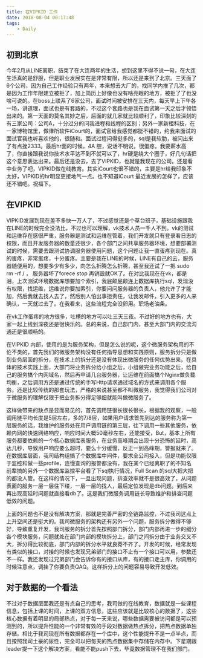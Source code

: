 ```yaml
---
title: 在VIPKID 工作
date: 2018-08-04 00:17:48
tags:
	- Daily
---
```


## 初到北京
今年2月从LINE离职，结束了在大连两年的生活，想到这里不得不说一句，在大连生活真的是舒服，但是职业发展实在是非常有限，所以还是来到了北京。三天面了6个公司，因为自己工作经验只有两年，本来想去大厂的，找同学内推了几次，都是因为工作年限建立被拒了，加上简历上好像也没有啥亮眼的地方，被拒了了也没啥可说的。在boss上联系了6家公司，面试时间被安排在三天内，每天早上下午各一场，讲道理，面试也是有套路的，不过这个套路也是我在面试第一天之后才领悟出来的。第一天面的莫名其妙之后，后面的就几家就比较顺利了，印象比较深刻的有三家公司：公司A，十分过分的问我进程和线程的区别；另外一家新橙科技，在一家博物馆里，做律所软件iCourt的，面试官给我感觉都挺不错的，约我来面试的面试官我也听喜欢他的，很随和。面试过程问得挺多的，sql是我软肋，被问出来了有点挫2333。最后hr面的时候，4A 腔，说话不明说，很蛋疼。我要薪水高了，你直接跟我说你技术水平达不到不就可以了，hr硬是绕大个圈子，好几句话把这个意思表达出来。最后还是没去，去了VIPKID，也就是我现在的公司。还是看中业务了吧，VIPKID做在线教育。其实iCourt也很不错的，主要是hr给我印象不太好，VIPKID的hr明显更接地气一点。也不知道iCourt 最近发展的怎样了，应该还不错吧。祝福下。

## 在VIPKID
VIPKID发展到现在差不多快一万人了，不过感觉还是个草台班子，基础设施跟我在LINE的时候完全没法比，不过也可以理解，vk技术人员一千人不到。vk的测试和运维存在感很严重，服务器是测试和运维在管着，我们开发就只有登录看日志的权限，而且开发服务器的数量还很少，各个部门之间共享服务器环境，想要部署测试的时候，需要去跟测试协调服务器使用问题，这个问题让我一直蛋疼到现在。真的蛋疼，非常蛋疼，十分蛋疼。主要是我在LINE的时候，LINE有自己的云，服务器随便用的，想要多少有多少，向怎么折腾怎么折腾，甚至我还试了一把 sudo rm -rf / ， 服务器坏了forece stop 再销毁就OK了。在对比我现在在vk，都是泪，上次测试环境数据库想要加个索引，我屁颠屁颠连上数据库执行sql，发现没有权限，找运维，运维说你要加索引，你要问问服务器的负责人，他允许了才能加，然后我就去找人去了，然后别人怕出事担责任，让我发邮件，引入更多的人来确认，一天就过去了。在我看来，这些流程完全没卵用。职场老油条。

在vk工作蛋疼的地方很多，吐槽的地方可以吐三天三夜。不过好的地方也有，大家一起上线到深夜还是很快乐的。总的来说，自己部门内，甚至大部门内的交流沟通还是很顺畅的。

在VIPKID 内部，使用的是为服务架构，但是怎么说的呢，这个微服务架构用的不伦不类的，首先我们的微服务架构没有任何指导思想和实践原则，服务拆分只是做到业务层面的拆分，在技术上的拆分还是没有体现出微服务的任何优势出来。在具体的技术实践上面，大部门将业务拆分给小组之后，小组做完业务功能之后，给自己的服务搞个内网域名，然后再申请几台服务器，让运维在前面搞个Nginx做负载均衡，之后调用方还是通过传统的手写Http请求通过域名的方式来调用各个服务。还是比较传统的那套玩法，严格的来说甚至都不叫微服务，我觉得我们公司对于微服务的理解仅限于把业务拆分得足够细就能叫做微服务了。

这样做带来的缺点是显而易见的，首先调用链很长很长很长，根据我的观察，一般调用链平均长度是5层左右，多的7/8层，如果用户请求首先到达的服务称为第一层服务的话，我维护的服务处在用户调用链的第三层，往下调用一些其他服务，依赖内网的快速网络响应，响应时间大概50毫秒左右，还能接受，But，基本上所有服务都要依赖的一个核心数据库表服务，在业务高峰期会出现十分恐怖的延时，高达几秒，导致用户响应要么超时，要么十分缓慢，反正一到高峰期，警报就来了。在数据库层面，我司结构组搞了个数据库中间件，要求全公司接入，但是功能仅限于监控和做一些profile，连慢查询的报警都没有，我在某个已经离职了的不知名前辈搞的另外一个数据库监控平台看了下sql执行情况，Full Scan 的sql大把大把的都没人管。在这样的情况下，一旦出现问题，排查效率就不是很高效了，从问题表面的服务一层一层往下缕，一层一层的找人，最后定位发现是db问题。到后来再出现高延时问题就直接看db了。这是我们微服务调用链长导致维护和排查问题低效的问题。

上面的问题也不是没有解决方案，那就是完善严密的全链路监控，不过我司这点上上升空间还是挺大的。我司微服务的架构还有另外一个问题，服务拆分做得不够好，导致重复开发，我司服务的拆分首先按照部门拆分，部门内部再进一步的细分各个模块服务，问题就处在部门内部的模块拆分上，部门之间拆分由于业务交叉不大，拆分得比较彻底，部门内部的拆分水平就良莠不齐了。开发的时候，经常发现有类似的接口，对接的时候也发现兄弟部门的接口不止有一个接口可以用，参数还不一样。我还发现过兄弟部门会告诉你有的接口从库，有的接口走主库，你调用的时候注意点，调挂了你要负责QAQ。这样拆分上的问题容易导致开发低效。


## 对于数据的一个看法
不过对于数据层面我还是有点自己的思考，我司做的在线教育，数据就是一些课程信息，包括上课的时间，上课的双方信息，这些应该就是比较核心的数据了，这些核心数据有着明显的局部热点，对于每一天来说，哪些数据需要被访问都是可以预测到的，所以提升性能的一个非常有效的手段对数据做热点拆分，把热点数据单独存储。相比于我司现在所有数据都存在一个库中，这个性能提升不是一点半点，而且按照我司土豪的尿性，完全可以把每天的热点数据集中存储在内存中。下星期跟leader提一下这个解决方案，看能不能push下去，毕竟数据管理不在我们部门。





